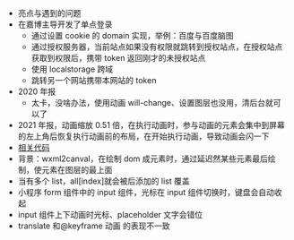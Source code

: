 - 亮点与遇到的问题
- 在嘉博主导开发了单点登录
  - 通过设置 cookie 的 domain 实现，举例：百度与百度脑图
  - 通过授权服务器，当前站点如果没有权限就跳转到授权站点，在授权站点获取到权限后，携带 token 返回刚才的未授权站点
  - 使用 localstorage 跨域
  - 跳转另一个网站携带本网站的 token
- 2020 年报
  - 太卡，没啥办法，使用动画 will-change、设置图层也没用，清后台就可以了
- 2021 年报，动画缩放 0.51 倍，在执行动画时，参与动画的元素会集中到屏幕的左上角后恢复执行动画前的布局，在开始执行动画，导致动画会闪一下
- [相关代码](https://github.com/zlc140/wxml2canvas/blob/master/src/index.js#L838)
- 背景：wxml2canval，在绘制 dom 成元素时，通过延迟然某些元素最后绘制，使元素在图层的最上面
- 当有多个 list，all[index]就会被后添加的 list 覆盖
- 小程序 form 组件中的 input 组件，光标在 input 组件切换时，键盘会自动收起
- input 组件上下动画时光标、placeholder 文字会错位
- translate 和@keyframe 动画 的表现不一致
